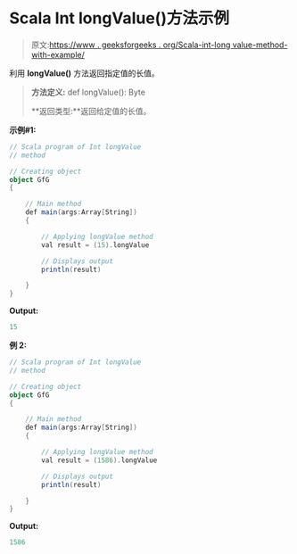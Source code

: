 # Scala Int longValue()方法示例

> 原文:[https://www . geeksforgeeks . org/Scala-int-long value-method-with-example/](https://www.geeksforgeeks.org/scala-int-longvalue-method-with-example/)

利用 **longValue()** 方法返回指定值的长值。

> **方法定义:** def longValue(): Byte
> 
> **返回类型:**返回给定值的长值。

**示例#1:**

```scala
// Scala program of Int longValue
// method 

// Creating object 
object GfG 
{  

    // Main method 
    def main(args:Array[String]) 
    { 

        // Applying longValue method 
        val result = (15).longValue

        // Displays output 
        println(result) 

    } 
} 
```

**Output:**

```scala
15

```

**例 2:**

```scala
// Scala program of Int longValue
// method 

// Creating object 
object GfG 
{  

    // Main method 
    def main(args:Array[String]) 
    { 

        // Applying longValue method 
        val result = (1586).longValue

        // Displays output 
        println(result) 

    } 
}  
```

**Output:**

```scala
1586

```